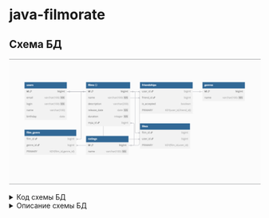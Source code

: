 # java-filmorate
## Схема БД
![Diagram](diagramBD.png)

<details>
  <summary>Код схемы БД</summary>

```
Table users {
  id bigint [primary key, increment]
  email varchar(100) [not null]
  login varchar(100) [not null]
  name varchar(100)
  birthday date
}

Table films {
  id bigint [primary key, increment]
  name varchar(100) [not null]
  description varchar(200)
  release_date date [not null]
  duration integer [not null]
  mpa_id bigint
  Indexes {
    mpa_id [name: 'idx_films_mpa_id']
  }
}

Table friendships {
  user_id bigint
  friend_id bigint
  is_accepted boolean
  PRIMARY KEY (user_id, friend_id)
}

Table genres {
  id bigint [primary key, increment]
  name varchar(100) [not null]
}

Table film_genre {
  film_id bigint
  genre_id bigint
  PRIMARY KEY (film_id, genre_id)
}

Table ratings {
  id bigint [primary key, increment]
  name varchar(100) [not null]
}

Table likes {
  film_id bigint
  user_id bigint
  PRIMARY KEY (film_id, user_id)
}

Ref: films.mpa_id > ratings.id
Ref: film_genre.film_id > films.id
Ref: film_genre.genre_id > genres.id
Ref: likes.film_id > films.id
Ref: likes.user_id > users.id
Ref: friendships.user_id > users.id
Ref: friendships.friend_id > users.id

```
</details>

<details>
  <summary>Описание схемы БД</summary>

### Эта схема представляет собой базу данных для хранения информации о :
+ пользователях
+ фильмах
+ жанрах
+ рейтингах
+ лайках
+ дружеских связях.

### В таблицах:
+ friendships
+ film_genre
+ likes

Используются ***составные первичные ключи*** для обеспечения уникальности связей между записями.

</details>
